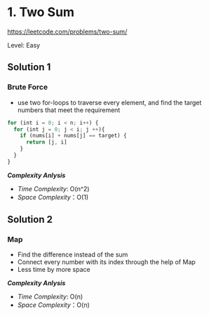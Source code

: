 # 1. Two Sum

https://leetcode.com/problems/two-sum/

Level: Easy

## Solution 1

### Brute Force
- use two for-loops to traverse every element, and find the target numbers that meet the requirement

```javascript
for (int i = 0; i < n; i++) {
  for (int j = 0; j < i; j ++){
    if (nums[i] + nums[j] == target) {
      return [j, i]
    }
  }
}
```

**_Complexity Anlysis_**

- _Time Complexity_: O(n^2)
- _Space Complexity_：O(1)

## Solution 2
### Map
- Find the difference instead of the sum
- Connect every number with its index through the help of Map
- Less time by more space

**_Complexity Anlysis_**

- _Time Complexity_: O(n)
- _Space Complexity_：O(n)